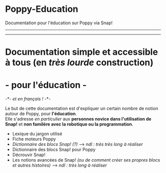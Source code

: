 # Poppy-Education
Documentation pour l'éducation sur Poppy via Snap!

---

---


# Documentation simple et accessible à tous (en *très lourde* construction)
# - pour l'éducation -
-\*- _et en français !_ -\*-



Le but de cette documentation est d'expliquer un certain nombre de notion autour de Poppy, pour __l'éducation__.<br />
Elle s'adresse _en particulier_ aux **personnes novice dans l'utilisation de Snap!** et **non familère avec la robotique ou la programmation**.<br />


* Lexique du jargon utilisé
* Fiche moteurs Poppy
* *Dictionnaire des blocs Snap! (?)* --> _ndl : très très long à réaliser_
* Dictionnaire des blocs Snap! pour Poppy
* Décrouvir Snap! 
* Les notions avancées de Snap! _(ou de comment créer ses propres blocs et autres histoires)_ --> _ndl : très long à réaliser_
